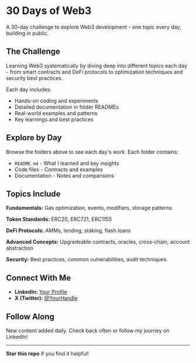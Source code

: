 # 30 Days of Web3

A 30-day challenge to explore Web3 development - one topic every day, building in public.

## The Challenge

Learning Web3 systematically by diving deep into different topics each day - from smart contracts and DeFi protocols to optimization techniques and security best practices.

Each day includes:
- Hands-on coding and experiments
- Detailed documentation in folder READMEs
- Real-world examples and patterns
- Key learnings and best practices

## Explore by Day

Browse the folders above to see each day's work. Each folder contains:
- `README.md` - What I learned and key insights
- Code files - Contracts and examples
- Documentation - Notes and comparisons

## Topics Include

**Fundamentals:** Gas optimization, events, modifiers, storage patterns

**Token Standards:** ERC20, ERC721, ERC1155

**DeFi Protocols:** AMMs, lending, staking, flash loans

**Advanced Concepts:** Upgradeable contracts, oracles, cross-chain, account abstraction

**Security:** Best practices, common vulnerabilities, audit techniques

## Connect With Me

- **LinkedIn:** [Your Profile](https://www.linkedin.com/in/sreya-nair-06b089252/)
- **X (Twitter):** [@YourHandle](https://x.com/sreyynair)

## Follow Along

New content added daily. Check back often or follow my journey on LinkedIn!

---

**Star this repo** if you find it helpful!
